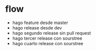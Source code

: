 # flow

- hago feature desde master
- hago release desde dev
- hago segundo release sin pull request
- hago tercer release con sourstree
- hago cuarto release con sourstree